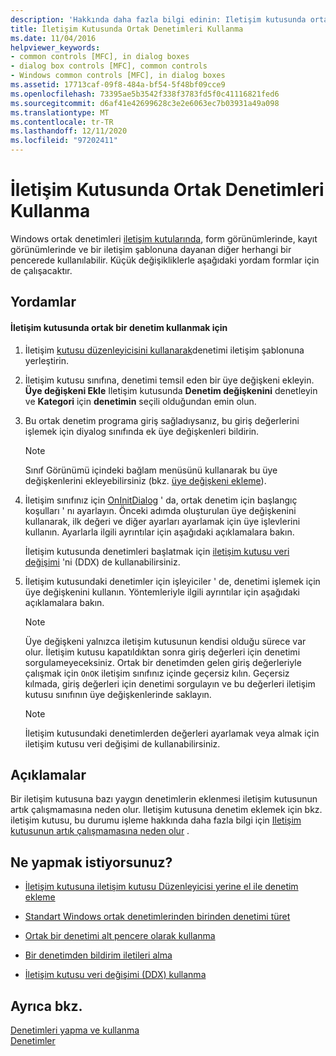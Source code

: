 ```yaml
---
description: 'Hakkında daha fazla bilgi edinin: Iletişim kutusunda ortak denetimleri kullanma'
title: İletişim Kutusunda Ortak Denetimleri Kullanma
ms.date: 11/04/2016
helpviewer_keywords:
- common controls [MFC], in dialog boxes
- dialog box controls [MFC], common controls
- Windows common controls [MFC], in dialog boxes
ms.assetid: 17713caf-09f8-484a-bf54-5f48bf09cce9
ms.openlocfilehash: 73395ae5b3542f338f3783fd5f0c41116821fed6
ms.sourcegitcommit: d6af41e42699628c3e2e6063ec7b03931a49a098
ms.translationtype: MT
ms.contentlocale: tr-TR
ms.lasthandoff: 12/11/2020
ms.locfileid: "97202411"
---
```

# <a name="using-common-controls-in-a-dialog-box"></a>İletişim Kutusunda Ortak Denetimleri Kullanma

Windows ortak denetimleri [iletişim kutularında](../mfc/dialog-boxes.md), form görünümlerinde, kayıt görünümlerinde ve bir iletişim şablonuna dayanan diğer herhangi bir pencerede kullanılabilir. Küçük değişikliklerle aşağıdaki yordam formlar için de çalışacaktır.

## <a name="procedures"></a>Yordamlar

#### <a name="to-use-a-common-control-in-a-dialog-box"></a>İletişim kutusunda ortak bir denetim kullanmak için

1. İletişim [kutusu düzenleyicisini kullanarak](../mfc/using-the-dialog-editor-to-add-controls.md)denetimi iletişim şablonuna yerleştirin.

1. İletişim kutusu sınıfına, denetimi temsil eden bir üye değişkeni ekleyin. **Üye değişkeni Ekle** Iletişim kutusunda **Denetim değişkenini** denetleyin ve **Kategori** için **denetimin** seçili olduğundan emin olun.

1. Bu ortak denetim programa giriş sağladıysanız, bu giriş değerlerini işlemek için diyalog sınıfında ek üye değişkenleri bildirin.

    > [!NOTE]
    >  Sınıf Görünümü içindeki bağlam menüsünü kullanarak bu üye değişkenlerini ekleyebilirsiniz (bkz. [üye değişkeni ekleme](../ide/adding-a-member-variable-visual-cpp.md)).

1. İletişim sınıfınız için [OnInitDialog](../mfc/reference/cdialog-class.md#oninitdialog) ' da, ortak denetim için başlangıç koşulları ' nı ayarlayın. Önceki adımda oluşturulan üye değişkenini kullanarak, ilk değeri ve diğer ayarları ayarlamak için üye işlevlerini kullanın. Ayarlarla ilgili ayrıntılar için aşağıdaki açıklamalara bakın.

   İletişim kutusunda denetimleri başlatmak için [iletişim kutusu veri değişimi](../mfc/dialog-data-exchange-and-validation.md) 'ni (DDX) de kullanabilirsiniz.

1. İletişim kutusundaki denetimler için işleyiciler ' de, denetimi işlemek için üye değişkenini kullanın. Yöntemleriyle ilgili ayrıntılar için aşağıdaki açıklamalara bakın.

    > [!NOTE]
    >  Üye değişkeni yalnızca iletişim kutusunun kendisi olduğu sürece var olur. İletişim kutusu kapatıldıktan sonra giriş değerleri için denetimi sorgulameyeceksiniz. Ortak bir denetimden gelen giriş değerleriyle çalışmak için `OnOK` iletişim sınıfınız içinde geçersiz kılın. Geçersiz kılmada, giriş değerleri için denetimi sorgulayın ve bu değerleri iletişim kutusu sınıfının üye değişkenlerinde saklayın.

    > [!NOTE]
    >  İletişim kutusundaki denetimlerden değerleri ayarlamak veya almak için iletişim kutusu veri değişimi de kullanabilirsiniz.

## <a name="remarks"></a>Açıklamalar

Bir iletişim kutusuna bazı yaygın denetimlerin eklenmesi iletişim kutusunun artık çalışmamasına neden olur. Iletişim kutusuna denetim eklemek için bkz. iletişim kutusu, bu durumu işleme hakkında daha fazla bilgi için [Iletişim kutusunun artık çalışmamasına neden olur](../windows/adding-editing-or-deleting-controls.md) .

## <a name="what-do-you-want-to-do"></a>Ne yapmak istiyorsunuz?

- [İletişim kutusuna iletişim kutusu Düzenleyicisi yerine el ile denetim ekleme](../mfc/adding-controls-by-hand.md)

- [Standart Windows ortak denetimlerinden birinden denetimi türet](../mfc/deriving-controls-from-a-standard-control.md)

- [Ortak bir denetimi alt pencere olarak kullanma](../mfc/using-a-common-control-as-a-child-window.md)

- [Bir denetimden bildirim iletileri alma](../mfc/receiving-notification-from-common-controls.md)

- [İletişim kutusu veri değişimi (DDX) kullanma](../mfc/dialog-data-exchange-and-validation.md)

## <a name="see-also"></a>Ayrıca bkz.

[Denetimleri yapma ve kullanma](../mfc/making-and-using-controls.md)<br/>
[Denetimler](../mfc/controls-mfc.md)

